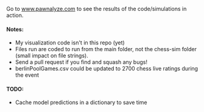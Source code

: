 Go to www.pawnalyze.com to see the results of the code/simulations in action.

#### Notes:
- My visualization code isn't in this repo (yet)
- Files run are coded to run from the main folder, not the chess-sim folder (small impact on file strings).
- Send a pull request if you find and squash any bugs!
- berlinPoolGames.csv could be updated to 2700 chess live ratings during the event

#### TODO:
- Cache model predictions in a dictionary to save time